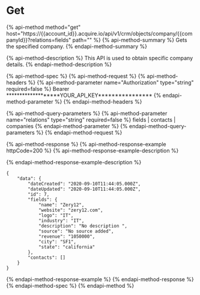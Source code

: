 # Get

{% api-method method="get" host="https://{{account\_id}}.acquire.io/api/v1/crm/objects/company/{{companyId}}?relations=fields" path="" %}
{% api-method-summary %}
Gets the specified company.
{% endapi-method-summary %}

{% api-method-description %}
This API is used to obtain specific company details.
{% endapi-method-description %}

{% api-method-spec %}
{% api-method-request %}
{% api-method-headers %}
{% api-method-parameter name="Authorization" type="string" required=false %}
Bearer \*\*\*\*\*\*\*\*\*\*\*\*\*\*\*\*\*\*\*YOUR\_API\_KEY\*\*\*\*\*\*\*\*\*\*\*\*\*\*\*\* 
{% endapi-method-parameter %}
{% endapi-method-headers %}

{% api-method-query-parameters %}
{% api-method-parameter name="relations" type="string" required=false %}
fields \| contacts \| companies
{% endapi-method-parameter %}
{% endapi-method-query-parameters %}
{% endapi-method-request %}

{% api-method-response %}
{% api-method-response-example httpCode=200 %}
{% api-method-response-example-description %}

{% endapi-method-response-example-description %}

```
{
    "data": {
        "dateCreated": "2020-09-10T11:44:05.000Z",
        "dateUpdated": "2020-09-10T11:44:05.000Z",
        "id": 7,
        "fields": {
            "name": "Zery12",
            "website": "zery12.com",
            "logo": "IT",
            "industry": "IT",
            "description": "No description ",
            "source": "No source added",
            "revenue": "1050000",
            "city": "SF1",
            "state": "california"
        },
        "contacts": []
    }
}
```
{% endapi-method-response-example %}
{% endapi-method-response %}
{% endapi-method-spec %}
{% endapi-method %}

